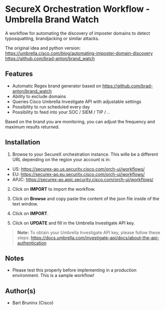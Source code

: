 # SecureX Orchestration Workflow - Umbrella Brand Watch
A workflow for automating the discovery of imposter domains to detect typosquatting, brandjacking or similar attacks.

The original idea and python version:
https://umbrella.cisco.com/blog/automating-imposter-domain-discovery
https://github.com/brad-anton/brand_watch


## Features
* Automatic Regex brand generator based on https://github.com/brad-anton/brand_watch
* Ability to exclude domains
* Queries Cisco Umbrella Investigate API with adjustable settings
* Possibility to run scheduled every day
* Possibility to feed into your SOC / SIEM / TIP / ..

Based on the brand you are monitoring, you can adjust the frequency and maximum results returned.

## Installation
1. Browse to your SecureX orchestration instance. This wille be a different URL depending on the region your account is in: 

* US: https://securex-ao.us.security.cisco.com/orch-ui/workflows/
* EU: https://securex-ao.eu.security.cisco.com/orch-ui/workflows/
* APJC: https://securex-ao.apjc.security.cisco.com/orch-ui/workflows/

2. Click on **IMPORT** to import the workflow.

3. Click on **Browse** and copy paste the content of the json file inside of the text window. 

4. Click on **IMPORT**. 

5. Click on **UPDATE** and fill in the Umbrella Investigate API key.

> **Note:** To obtain your Umbrella Investigate API key, please follow these steps: https://docs.umbrella.com/investigate-api/docs/about-the-api-authentication


## Notes

* Please test this properly before implementing in a production environment. This is a sample workflow!

## Author(s)

* Bart Bruninx (Cisco)
